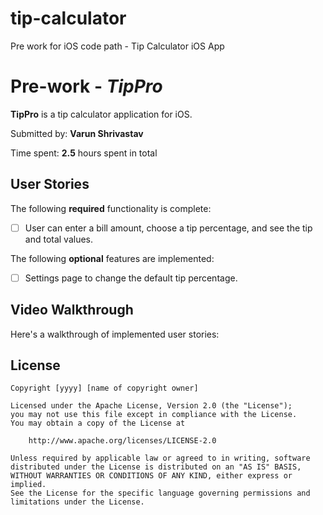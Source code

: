 # tip-calculator
Pre work for iOS code path - Tip Calculator iOS App

# Pre-work - *TipPro*

**TipPro** is a tip calculator application for iOS.

Submitted by: **Varun Shrivastav**

Time spent: **2.5** hours spent in total

## User Stories

The following **required** functionality is complete:

* [ ] User can enter a bill amount, choose a tip percentage, and see the tip and total values.

The following **optional** features are implemented:
* [ ] Settings page to change the default tip percentage.

## Video Walkthrough 

Here's a walkthrough of implemented user stories:

<blockquote class="imgur-embed-pub" lang="en" data-id="a/70eF2O0"><a href="//imgur.com/70eF2O0"></a></blockquote><script async src="//s.imgur.com/min/embed.js" charset="utf-8"></script>



## License

    Copyright [yyyy] [name of copyright owner]

    Licensed under the Apache License, Version 2.0 (the "License");
    you may not use this file except in compliance with the License.
    You may obtain a copy of the License at

        http://www.apache.org/licenses/LICENSE-2.0

    Unless required by applicable law or agreed to in writing, software
    distributed under the License is distributed on an "AS IS" BASIS,
    WITHOUT WARRANTIES OR CONDITIONS OF ANY KIND, either express or implied.
    See the License for the specific language governing permissions and
    limitations under the License.
